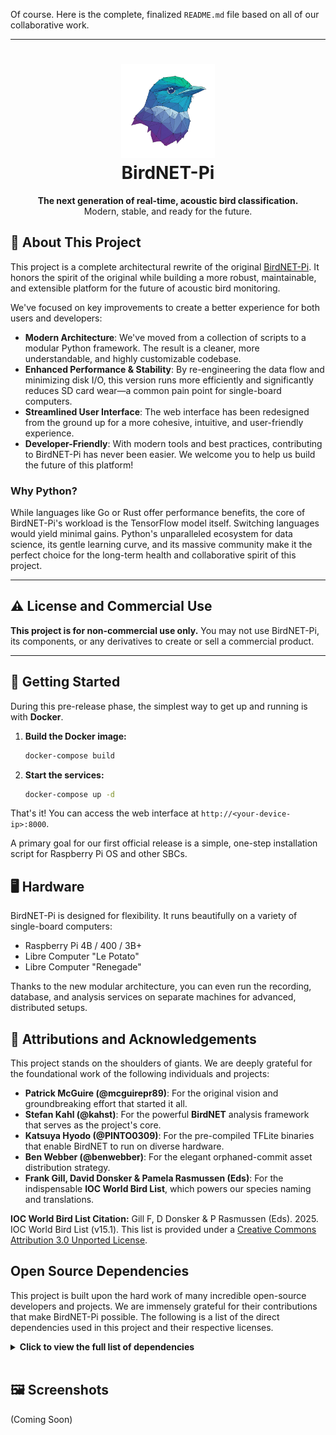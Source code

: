 Of course. Here is the complete, finalized `README.md` file based on all of our
collaborative work.

-----

<h1 align="center">
    <img src="src/birdnetpi/web/static/images/birdnetpi-icon@0.25x.png" alt="BirdNET-Pi Logo" width="150" />
    <br />
    BirdNET-Pi
    </h1>
    <p align="center">
    <strong>The next generation of real-time, acoustic bird classification.</strong>
    <br />
    Modern, stable, and ready for the future.
</p>

## 🚀 About This Project

This project is a complete architectural rewrite of the
original [BirdNET-Pi](https://github.com/mcguirepr89/BirdNET-Pi). It honors the spirit of
the original while building a more robust, maintainable, and extensible platform for the
future of acoustic bird monitoring.

We've focused on key improvements to create a better experience for both users and
developers:

* **Modern Architecture**: We've moved from a collection of scripts to a modular Python
  framework. The result is a cleaner, more understandable, and highly customizable
  codebase.
* **Enhanced Performance & Stability**: By re-engineering the data flow and minimizing
  disk I/O, this version runs more efficiently and significantly reduces SD card wear—a
  common pain point for single-board computers.
* **Streamlined User Interface**: The web interface has been redesigned from the ground up
  for a more cohesive, intuitive, and user-friendly experience.
* **Developer-Friendly**: With modern tools and best practices, contributing to BirdNET-Pi
  has never been easier. We welcome you to help us build the future of this platform\!

### Why Python?

While languages like Go or Rust offer performance benefits, the core of BirdNET-Pi's
workload is the TensorFlow model itself. Switching languages would yield minimal gains.
Python's unparalleled ecosystem for data science, its gentle learning curve, and its
massive community make it the perfect choice for the long-term health and collaborative
spirit of this project.

-----

## ⚠️ License and Commercial Use

**This project is for non-commercial use only.** You may not use BirdNET-Pi, its
components, or any derivatives to create or sell a commercial product.

-----

## 🏁 Getting Started

During this pre-release phase, the simplest way to get up and running is with **Docker**.

1. **Build the Docker image:**
   ```bash
   docker-compose build
   ```
2. **Start the services:**
   ```bash
   docker-compose up -d
   ```

That's it! You can access the web interface at `http://<your-device-ip>:8000`.

A primary goal for our first official release is a simple, one-step installation script
for Raspberry Pi OS and other SBCs.

## 🖥️ Hardware

BirdNET-Pi is designed for flexibility. It runs beautifully on a variety of single-board
computers:

* Raspberry Pi 4B / 400 / 3B+
* Libre Computer "Le Potato"
* Libre Computer "Renegade"

Thanks to the new modular architecture, you can even run the recording, database, and
analysis services on separate machines for advanced, distributed setups.

## 🙏 Attributions and Acknowledgements

This project stands on the shoulders of giants. We are deeply grateful for the
foundational work of the following individuals and projects:

* **Patrick McGuire (@mcguirepr89)**: For the original vision and groundbreaking effort that started it all.
* **Stefan Kahl (@kahst)**: For the powerful **BirdNET** analysis framework that serves as the project's core.
* **Katsuya Hyodo (@PINTO0309)**: For the pre-compiled TFLite binaries that enable BirdNET to run on diverse hardware.
* **Ben Webber (@benwebber)**: For the elegant orphaned-commit asset distribution strategy.
* **Frank Gill, David Donsker & Pamela Rasmussen (Eds)**: For the indispensable **IOC World Bird List**, which powers our species naming and translations.

**IOC World Bird List Citation:**
Gill F, D Donsker & P Rasmussen (Eds). 2025. IOC World Bird List (v15.1). This list is provided under a [Creative Commons Attribution 3.0 Unported License](https://creativecommons.org/licenses/by/3.0/).

## Open Source Dependencies

This project is built upon the hard work of many incredible open-source developers and
projects. We are immensely grateful for their contributions that make BirdNET-Pi possible.
The following is a list of the direct dependencies used in this project and their
respective licenses.

<details>
<summary><strong>Click to view the full list of dependencies</strong></summary>

```
Name                           Version            License
------------------------------ ------------------ --------------------------------------------------
APScheduler                    3.11.0             MIT License
GitPython                      3.1.44             BSD License
Jinja2                         3.1.6              BSD License
Markdown                       3.8.2              BSD 3-Clause License
MarkupSafe                     3.0.2              BSD License
PyYAML                         6.0.2              MIT License
Pygments                       2.19.2             BSD License
Pympler                        1.1                Apache Software License
SQLAlchemy                     2.0.41             MIT License
WTForms                        3.1.2              BSD License
Werkzeug                       3.1.3              BSD License
absl-py                        2.3.1              Apache Software License
altair                         4.2.2              BSD License
annotated-types                0.7.0              MIT License
anyio                          4.9.0              MIT License
apprise                        1.2.1              MIT License
ast-grep-cli                   0.39.2             MIT License
astral                         3.2                Apache Software License
astunparse                     1.6.3              BSD License
attrs                          25.3.0             MIT License
audioread                      3.0.1              MIT License
blinker                        1.9.0              MIT License
cachetools                     6.1.0              MIT License
certifi                        2025.7.9           Mozilla Public License 2.0 (MPL 2.0)
cffi                           1.17.1             MIT License
charset-normalizer             3.4.2              MIT License
click                          8.2.1              BSD 3-Clause License
colorama                       0.4.4              BSD License
contourpy                      1.3.2              BSD License
coverage                       7.9.2              Apache-2.0
cryptography                   45.0.6             Apache-2.0 OR BSD-3-Clause
cycler                         0.12.1             BSD License
decorator                      5.2.1              BSD License
dependency-injector            4.48.1             BSD License
entrypoints                    0.4                MIT License
et_xmlfile                     2.0.0              MIT License
exceptiongroup                 1.3.0              MIT License
fastapi                        0.116.1            MIT License
flatbuffers                    25.2.10            Apache Software License
fonttools                      4.58.5             MIT License
gast                           0.6.0              BSD License
gitdb                          4.0.12             BSD License
google-pasta                   0.2.0              Apache Software License
grpcio                         1.73.1             Apache Software License
h11                            0.16.0             MIT License
h5py                           3.14.0             BSD-3-Clause License
httpcore                       1.0.9              BSD License
httpx                          0.28.1             BSD License
idna                           3.10               BSD License
importlib_metadata             8.7.0              Apache Software License
iniconfig                      2.1.0              MIT License
joblib                         1.5.1              BSD License
jsonschema                     4.24.0             MIT License
jsonschema-specifications      2025.4.1           MIT License
keras                          3.10.0             Apache License 2.0
kiwisolver                     1.4.8              BSD License
lazy_loader                    0.4                BSD License
libclang                       18.1.1             Apache Software License
librosa                        0.11.0             ISC License (ISCL)
llvmlite                       0.44.0             BSD License
markdown-it-py                 3.0.0              MIT License
matplotlib                     3.10.3             PSF License
mdurl                          0.1.2              MIT License
ml_dtypes                      0.5.1              Apache Software License
msgpack                        1.1.1              Apache License 2.0
namex                          0.1.0              Apache License 2.0
narwhals                       1.46.0             MIT License
nodeenv                        1.9.1              BSD License
numba                          0.61.2             BSD License
numpy                          1.26.4             BSD License
oauthlib                       3.3.1              BSD-3-Clause
openpyxl                       3.1.5              MIT License
opt_einsum                     3.4.0              MIT License
optree                         0.16.0             Apache-2.0 License
packaging                      25.0               Apache Software License; BSD License
paho-mqtt                      2.1.0              EPL-2.0 OR BSD-3-Clause
pandas                         2.3.1              BSD License
pandas-stubs                   2.3.0.250703       BSD License
pillow                         11.3.0             MIT-CMU License
platformdirs                   4.3.8              MIT License
plotly                         6.2.0              MIT License
pluggy                         1.6.0              MIT License
pooch                          1.8.2              BSD License
protobuf                       3.20.3             BSD-3-Clause
psutil                         7.0.0              BSD License
py                             1.11.0             MIT License
pyarrow                        20.0.0             Apache Software License
pycparser                      2.22               BSD License
pydantic                       2.11.7             MIT License
pydantic_core                  2.33.2             MIT License
pydeck                         0.9.1              Apache License 2.0
pydub                          0.25.1             MIT License
pyleak                         0.1.14             Apache-2.0 License
pyparsing                      3.2.3              MIT License
pyright                        1.1.403            MIT License
pytest                         7.1.2              MIT License
pytest-asyncio                 0.23.8             Apache Software License
pytest-cov                     6.2.1              MIT License
pytest-mock                    3.7.0              MIT License
python-dateutil                2.9.0.post0        Apache Software License; BSD License
python-multipart               0.0.20             Apache Software License
pytz                           2025.2             MIT License
referencing                    0.36.2             MIT License
requests                       2.32.4             Apache Software License
requests-oauthlib              2.0.0              BSD License
rich                           14.0.0             MIT License
rpds-py                        0.26.0             MIT License
ruff                           0.12.5             MIT License
scikit-learn                   1.7.0              BSD License
scipy                          1.16.0             BSD License
seaborn                        0.13.2             BSD License
semver                         3.0.4              BSD License
six                            1.17.0             MIT License
smmap                          5.0.2              BSD License
sniffio                        1.3.1              Apache Software License; MIT License
sounddevice                    0.5.2              MIT License
soundfile                      0.13.1             BSD License
soxr                           0.5.0.post1        LGPLv2+
sqladmin                       0.21.0             BSD License
starlette                      0.47.1             BSD License
streamlit                      1.19.0             Apache Software License
structlog                      25.4.0             Apache Software License; MIT License
suntime                        1.3.2              LGPLv3
tensorboard                    2.19.0             Apache Software License
tensorboard-data-server        0.7.2              Apache Software License
tensorflow                     2.19.0             Apache Software License
tensorflow-io-gcs-filesystem   0.37.1             Apache Software License
termcolor                      3.1.0              MIT License
threadpoolctl                  3.6.0              BSD License
toml                           0.10.2             MIT License
toolz                          1.0.0              BSD License
tornado                        6.5.1              Apache Software License
tqdm                           4.67.1             MIT License; MPL 2.0
types-Pillow                   10.2.0.20240822    Apache Software License
types-SQLAlchemy               1.4.53.38          Apache Software License
types-decorator                5.2.0.20250324     Apache Software License
types-paho-mqtt                1.6.0.20240321     Apache Software License
types-psutil                   7.0.0.20250801     Apache-2.0 License
types-pytz                     2025.2.0.20250516  Apache-2.0 License
types-requests                 2.32.4.20250611    Apache-2.0 License
types-setuptools               80.9.0.20250801    Apache-2.0 License
types-tqdm                     4.67.0.20250516    Apache-2.0 License
types-tzlocal                  5.1.0.1            Apache Software License
types-urllib3                  1.26.25.14         Apache Software License
typing-inspection              0.4.1              MIT License
typing_extensions              4.14.1             PSF License v2
tzdata                         2025.2             Apache Software License
tzlocal                        5.3.1              MIT License
urllib3                        2.5.0              MIT License
uvicorn                        0.35.0             BSD License
validators                     0.35.0             MIT License
websockets                     15.0.1             BSD License
wrapt                          1.17.2             BSD License
zipp                           3.23.0             MIT License
```

</details>

<br/>

## 🖼️ Screenshots

(Coming Soon)